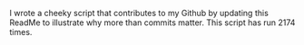 I wrote a cheeky script that contributes to my Github by updating this ReadMe to illustrate why more than commits matter. This script has run 2174 times.